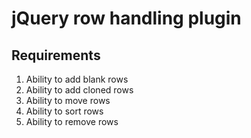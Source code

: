 jQuery row handling plugin
==========================

Requirements
------------

1. Ability to add blank rows
2. Ability to add cloned rows
3. Ability to move rows
4. Ability to sort rows
5. Ability to remove rows
